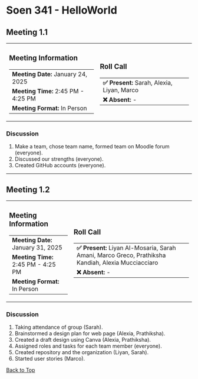 # Soen 341 - HelloWorld

## Meeting 1.1

<table>
  <tr>
    <td>

### Meeting Information
<table>
  <tr>
    <td><strong>Meeting Date:</strong> January 24, 2025</td>
  </tr>
  <tr>
    <td><strong>Meeting Time:</strong> 2:45 PM - 4:25 PM</td>
  </tr>
  <tr>
    <td><strong>Meeting Format:</strong> In Person</td>
  </tr>
</table>

  </td>
  <td>

### Roll Call
<table>
  <tr>
    <td><strong>✅ Present:</strong> Sarah, Alexia, Liyan, Marco</td>
  </tr>
  <tr>
    <td><strong>❌ Absent:</strong> -</td>
  </tr>
</table>

  </td>
  </tr>
</table>

### Discussion
1. Make a team, chose team name, formed team on Moodle forum (everyone).
2. Discussed our strengths (everyone).
3. Created GitHub accounts (everyone).

---

## Meeting 1.2

<table>
  <tr>
    <td>

### Meeting Information
<table>
  <tr>
    <td><strong>Meeting Date:</strong> January 31, 2025</td>
  </tr>
  <tr>
    <td><strong>Meeting Time:</strong> 2:45 PM - 4:25 PM</td>
  </tr>
  <tr>
    <td><strong>Meeting Format:</strong> In Person</td>
  </tr>
</table>

  </td>
  <td>

### Roll Call
<table>
  <tr>
    <td><strong>✅ Present:</strong> Liyan Al-Mosaria, Sarah Amani, Marco Greco, Prathiksha Kandiah, Alexia Mucciacciaro</td>
  </tr>
  <tr>
    <td><strong>❌ Absent:</strong> -</td>
  </tr>
</table>

  </td>
  </tr>
</table>

### Discussion
1. Taking attendance of group (Sarah).
2. Brainstormed a design plan for web page (Alexia, Prathiksha).
3. Created a draft design using Canva (Alexia, Prathiksha).
4. Assigned roles and tasks for each team member (everyone).
5. Created repository and the organization (Liyan, Sarah).
6. Started user stories (Marco).

[Back to Top](#soen-341---helloworld)

